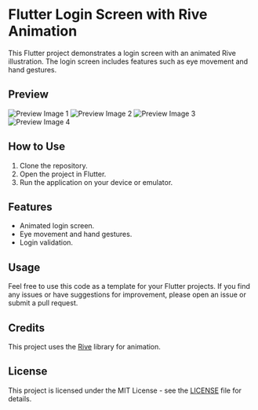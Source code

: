 # Flutter Login Screen with Rive Animation

This Flutter project demonstrates a login screen with an animated Rive illustration. The login screen includes features such as eye movement and hand gestures.

## Preview

![Preview Image 1](https://github.com/your-username/your-repository/raw/main/407265088_6752366794840676_1565194659520788113_n.jpg)
![Preview Image 2](https://github.com/your-username/your-repository/raw/main/407267771_6752366738174015_8086690596264824499_n.jpg)
![Preview Image 3](https://github.com/your-username/your-repository/raw/main/407267771_6752366738174015_8086690596264824499_n%20(1).jpg)
![Preview Image 4](https://github.com/your-username/your-repository/raw/main/407280057_6752367288173960_7534081982658018937_n.jpg)

## How to Use

1. Clone the repository.
2. Open the project in Flutter.
3. Run the application on your device or emulator.

## Features

- Animated login screen.
- Eye movement and hand gestures.
- Login validation.

## Usage

Feel free to use this code as a template for your Flutter projects. If you find any issues or have suggestions for improvement, please open an issue or submit a pull request.

## Credits

This project uses the [Rive](https://rive.app/) library for animation.

## License

This project is licensed under the MIT License - see the [LICENSE](LICENSE) file for details.
